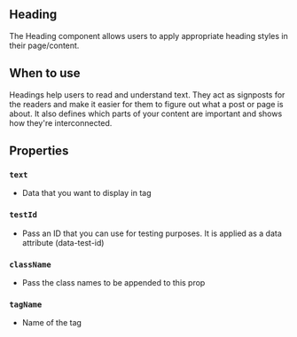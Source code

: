## **Heading**

The Heading component allows users to apply appropriate heading styles in their page/content.

## When to use 

Headings help users to read and understand text. They act as signposts for the readers and make it easier for them to figure out what a post or page is about. It also defines which parts of your content are important and shows how they're interconnected.

## Properties

### `text`
- Data that you want to display in tag

### `testId`
- Pass an ID that you can use for testing purposes. It is applied as a data attribute (data-test-id)

### `className`
- Pass the class names to be appended to this prop

### `tagName`
- Name of the <html> tag